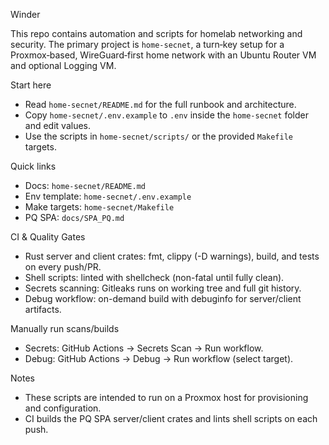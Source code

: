 Winder

This repo contains automation and scripts for homelab networking and security. The primary project is `home-secnet`, a turn‑key setup for a Proxmox‑based, WireGuard‑first home network with an Ubuntu Router VM and optional Logging VM.

Start here
- Read `home-secnet/README.md` for the full runbook and architecture.
- Copy `home-secnet/.env.example` to `.env` inside the `home-secnet` folder and edit values.
- Use the scripts in `home-secnet/scripts/` or the provided `Makefile` targets.

Quick links
- Docs: `home-secnet/README.md`
- Env template: `home-secnet/.env.example`
- Make targets: `home-secnet/Makefile`
 - PQ SPA: `docs/SPA_PQ.md`

CI & Quality Gates
- Rust server and client crates: fmt, clippy (-D warnings), build, and tests on every push/PR.
- Shell scripts: linted with shellcheck (non-fatal until fully clean).
- Secrets scanning: Gitleaks runs on working tree and full git history.
- Debug workflow: on-demand build with debuginfo for server/client artifacts.

Manually run scans/builds
- Secrets: GitHub Actions → Secrets Scan → Run workflow.
- Debug: GitHub Actions → Debug → Run workflow (select target).

Notes
- These scripts are intended to run on a Proxmox host for provisioning and configuration.
- CI builds the PQ SPA server/client crates and lints shell scripts on each push.
